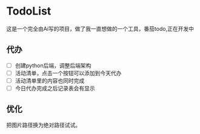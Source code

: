 # TodoList
这是一个完全由Ai写的项目，做了我一直想做的一个工具，番茄todo,正在开发中

## 代办
- [ ] 创建python后端，调整后端架构
- [ ] 活动清单，点击一个按钮可以添加到今天代办
- [ ] 活动清单里的内容也同时完成
- [ ] 今日代办完成之后记录表会有显示

## 优化

把图片路径换为绝对路径试试。
